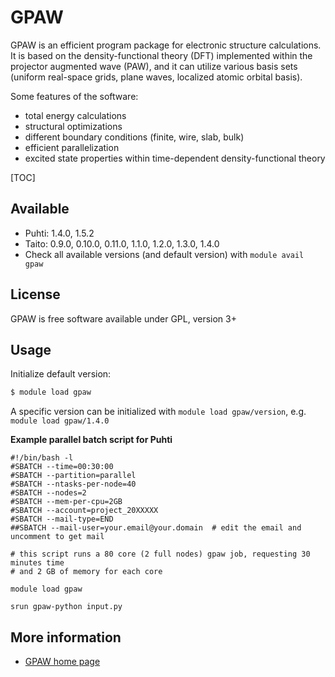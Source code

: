 # GPAW

GPAW is an efficient program package for electronic structure
calculations. It is based on the density-functional theory (DFT)
implemented within the projector augmented wave (PAW), and it can utilize
various basis sets (uniform real-space grids, plane waves, localized
atomic orbital basis).

Some features of the software:

-   total energy calculations
-   structural optimizations
-   different boundary conditions (finite, wire, slab, bulk)
-   efficient parallelization
-   excited state properties within time-dependent density-functional
    theory

[TOC]

## Available

-   Puhti: 1.4.0, 1.5.2
-   Taito: 0.9.0, 0.10.0, 0.11.0, 1.1.0, 1.2.0, 1.3.0, 1.4.0
-   Check all available versions (and default version) with `module avail gpaw`

## License

GPAW is free software available under GPL, version 3+

## Usage

Initialize default version:

```bash
$ module load gpaw
```

A specific version can be initialized with `module load gpaw/version`, e.g.
`module load gpaw/1.4.0`

**Example parallel batch script for Puhti**

```
#!/bin/bash -l
#SBATCH --time=00:30:00
#SBATCH --partition=parallel
#SBATCH --ntasks-per-node=40
#SBATCH --nodes=2
#SBATCH --mem-per-cpu=2GB
#SBATCH --account=project_20XXXXX
#SBATCH --mail-type=END
##SBATCH --mail-user=your.email@your.domain  # edit the email and uncomment to get mail

# this script runs a 80 core (2 full nodes) gpaw job, requesting 30 minutes time
# and 2 GB of memory for each core

module load gpaw

srun gpaw-python input.py
```

## More information

-   [GPAW home page](https://wiki.fysik.dtu.dk/gpaw/)
